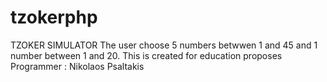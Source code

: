 # tzokerphp
TZOKER SIMULATOR
The user choose 5 numbers betwwen 1 and 45 
and 1 number between 1 and 20.
This is created for education proposes
Programmer : Nikolaos Psaltakis
